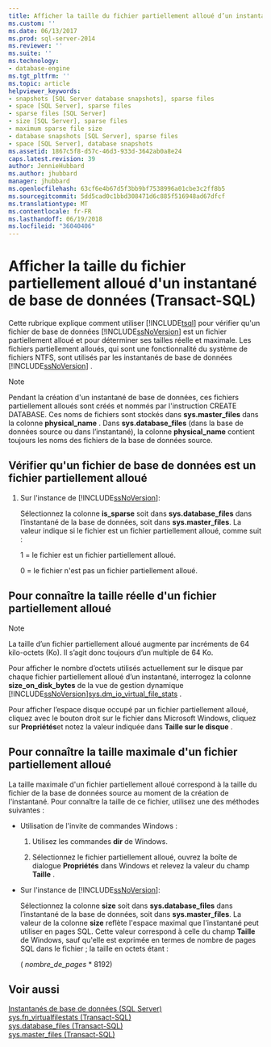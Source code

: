 ```yaml
---
title: Afficher la taille du fichier partiellement alloué d’un instantané de base de données (Transact-SQL) | Microsoft Docs
ms.custom: ''
ms.date: 06/13/2017
ms.prod: sql-server-2014
ms.reviewer: ''
ms.suite: ''
ms.technology:
- database-engine
ms.tgt_pltfrm: ''
ms.topic: article
helpviewer_keywords:
- snapshots [SQL Server database snapshots], sparse files
- space [SQL Server], sparse files
- sparse files [SQL Server]
- size [SQL Server], sparse files
- maximum sparse file size
- database snapshots [SQL Server], sparse files
- space [SQL Server], database snapshots
ms.assetid: 1867c5f8-d57c-46d3-933d-3642ab0a8e24
caps.latest.revision: 39
author: JennieHubbard
ms.author: jhubbard
manager: jhubbard
ms.openlocfilehash: 63cf6e4b67d5f3bb9bf7538996a01cbe3c2ff8b5
ms.sourcegitcommit: 5dd5cad0c1bbd308471d6c885f516948ad67dfcf
ms.translationtype: MT
ms.contentlocale: fr-FR
ms.lasthandoff: 06/19/2018
ms.locfileid: "36040406"
---
```

# <a name="view-the-size-of-the-sparse-file-of-a-database-snapshot-transact-sql"></a>Afficher la taille du fichier partiellement alloué d'un instantané de base de données (Transact-SQL)
  Cette rubrique explique comment utiliser [!INCLUDE[tsql](../../includes/tsql-md.md)] pour vérifier qu'un fichier de base de données [!INCLUDE[ssNoVersion](../../includes/ssnoversion-md.md)] est un fichier partiellement alloué et pour déterminer ses tailles réelle et maximale. Les fichiers partiellement alloués, qui sont une fonctionnalité du système de fichiers NTFS, sont utilisés par les instantanés de base de données [!INCLUDE[ssNoVersion](../../includes/ssnoversion-md.md)] .  
  
> [!NOTE]  
>  Pendant la création d'un instantané de base de données, ces fichiers partiellement alloués sont créés et nommés par l'instruction CREATE DATABASE. Ces noms de fichiers sont stockés dans **sys.master_files** dans la colonne **physical_name** . Dans **sys.database_files** (dans la base de données source ou dans l’instantané), la colonne **physical_name** contient toujours les noms des fichiers de la base de données source.  
  
## <a name="verify-that-a-database-file-is-a-sparse-file"></a>Vérifier qu'un fichier de base de données est un fichier partiellement alloué  
  
1.  Sur l'instance de [!INCLUDE[ssNoVersion](../../includes/ssnoversion-md.md)]:  
  
     Sélectionnez la colonne **is_sparse** soit dans **sys.database_files** dans l’instantané de la base de données, soit dans **sys.master_files**. La valeur indique si le fichier est un fichier partiellement alloué, comme suit :  
  
     1 = le fichier est un fichier partiellement alloué.  
  
     0 = le fichier n'est pas un fichier partiellement alloué.  
  
## <a name="find-out-the-actual-size-of-a-sparse-file"></a>Pour connaître la taille réelle d'un fichier partiellement alloué  
  
> [!NOTE]  
>  La taille d’un fichier partiellement alloué augmente par incréments de 64 kilo-octets (Ko). Il s’agit donc toujours d’un multiple de 64 Ko.  
  
 Pour afficher le nombre d’octets utilisés actuellement sur le disque par chaque fichier partiellement alloué d’un instantané, interrogez la colonne **size_on_disk_bytes** de la vue de gestion dynamique [!INCLUDE[ssNoVersion](../../includes/ssnoversion-md.md)][sys.dm_io_virtual_file_stats](/sql/relational-databases/system-dynamic-management-views/sys-dm-io-virtual-file-stats-transact-sql) .  
  
 Pour afficher l’espace disque occupé par un fichier partiellement alloué, cliquez avec le bouton droit sur le fichier dans Microsoft Windows, cliquez sur **Propriétés**et notez la valeur indiquée dans **Taille sur le disque** .  
  
## <a name="find-out-the-maximum-size-of-a-sparse-file"></a>Pour connaître la taille maximale d'un fichier partiellement alloué  
 La taille maximale d'un fichier partiellement alloué correspond à la taille du fichier de la base de données source au moment de la création de l'instantané. Pour connaître la taille de ce fichier, utilisez une des méthodes suivantes :  
  
-   Utilisation de l'invite de commandes Windows :  
  
    1.  Utilisez les commandes **dir** de Windows.  
  
    2.  Sélectionnez le fichier partiellement alloué, ouvrez la boîte de dialogue **Propriétés** dans Windows et relevez la valeur du champ **Taille** .  
  
-   Sur l'instance de [!INCLUDE[ssNoVersion](../../includes/ssnoversion-md.md)]:  
  
     Sélectionnez la colonne **size** soit dans **sys.database_files** dans l’instantané de la base de données, soit dans **sys.master_files**. La valeur de la colonne **size** reflète l'espace maximal que l'instantané peut utiliser en pages SQL. Cette valeur correspond à celle du champ **Taille** de Windows, sauf qu'elle est exprimée en termes de nombre de pages SQL dans le fichier ; la taille en octets étant :  
  
     ( *nombre_de_pages* * 8192)  
  
## <a name="see-also"></a>Voir aussi  
 [Instantanés de base de données &#40;SQL Server&#41;](database-snapshots-sql-server.md)   
 [sys.fn_virtualfilestats &#40;Transact-SQL&#41;](/sql/relational-databases/system-functions/sys-fn-virtualfilestats-transact-sql)   
 [sys.database_files &#40;Transact-SQL&#41;](/sql/relational-databases/system-catalog-views/sys-database-files-transact-sql)   
 [sys.master_files &#40;Transact-SQL&#41;](/sql/relational-databases/system-catalog-views/sys-master-files-transact-sql)  
  
  
